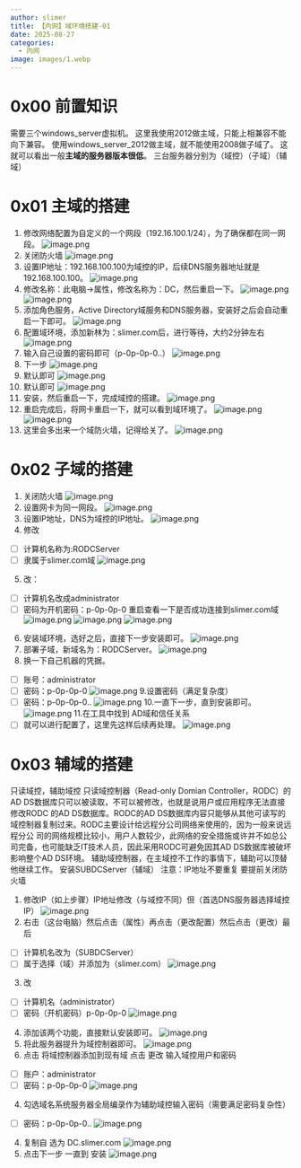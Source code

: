 ```yaml
---
author: slimer
title: 【内网】域环境搭建-01
date: 2025-08-27
categories:
  - 内网
image: images/1.webp
---
```

# 0x00 前置知识
需要三个windows_server虚拟机。
这里我使用2012做主域，只能上相兼容不能向下兼容。
使用windows_server_2012做主域，就不能使用2008做子域了。
这就可以看出一般**主域的服务器版本很低**。
三台服务器分别为（域控）（子域）（辅域）
# 0x01 主域的搭建
1. 修改网络配置为自定义的一个网段（192.16.100.1/24），为了确保都在同一网段。
![image.png](https://blogslimer.oss-cn-shanghai.aliyuncs.com/blog/20250708143458.png)
2. 关闭防火墙
![image.png](https://blogslimer.oss-cn-shanghai.aliyuncs.com/blog/20250708142930.png)
3. 设置IP地址：192.168.100.100为域控的IP，后续DNS服务器地址就是192.168.100.100。
![image.png](https://blogslimer.oss-cn-shanghai.aliyuncs.com/blog/20250708143717.png)
4. 修改名称：此电脑->属性，修改名称为：DC，然后重启一下。
![image.png](https://blogslimer.oss-cn-shanghai.aliyuncs.com/blog/20250708144209.png)
![image.png](https://blogslimer.oss-cn-shanghai.aliyuncs.com/blog/20250708144312.png)
5. 添加角色服务，Active Directory域服务和DNS服务器，安装好之后会自动重启一下即可。
![image.png](https://blogslimer.oss-cn-shanghai.aliyuncs.com/blog/20250708143918.png)
6. 配置域环境，添加新林为：slimer.com后，进行等待，大约2分钟左右
![image.png](https://blogslimer.oss-cn-shanghai.aliyuncs.com/blog/20250708145202.png)
7. 输入自己设置的密码即可（p-0p-0p-0..）
![image.png](https://blogslimer.oss-cn-shanghai.aliyuncs.com/blog/20250708145326.png)
8. 下一步
![image.png](https://blogslimer.oss-cn-shanghai.aliyuncs.com/blog/20250708145441.png)
9. 默认即可
![image.png](https://blogslimer.oss-cn-shanghai.aliyuncs.com/blog/20250708145504.png)
10. 默认即可
![image.png](https://blogslimer.oss-cn-shanghai.aliyuncs.com/blog/20250708145555.png)
11. 安装，然后重启一下，完成域控的搭建。
![image.png](https://blogslimer.oss-cn-shanghai.aliyuncs.com/blog/20250708145715.png)
12. 重启完成后，将网卡重启一下，就可以看到域环境了。
![image.png](https://blogslimer.oss-cn-shanghai.aliyuncs.com/blog/20250708150247.png)
![image.png](https://blogslimer.oss-cn-shanghai.aliyuncs.com/blog/20250708150334.png)
13. 这里会多出来一个域防火墙，记得给关了。
![image.png](https://blogslimer.oss-cn-shanghai.aliyuncs.com/blog/20250708151341.png)

# 0x02 子域的搭建
1. 关闭防火墙
![image.png](https://blogslimer.oss-cn-shanghai.aliyuncs.com/blog/20250708150448.png)
2. 设置网卡为同一网段。
![image.png](https://blogslimer.oss-cn-shanghai.aliyuncs.com/blog/20250708150556.png)
3. 设置IP地址，DNS为域控的IP地址。
![image.png](https://blogslimer.oss-cn-shanghai.aliyuncs.com/blog/20250708150708.png)
4. 修改
- [ ] 计算机名称为:RODCServer
- [ ] 隶属于slimer.com域
![image.png](https://blogslimer.oss-cn-shanghai.aliyuncs.com/blog/20250709102446.png)
5. 改：
- [ ] 计算机名改成administrator
- [ ] 密码为开机密码：p-0p-0p-0
重启查看一下是否成功连接到slimer.com域
![image.png](https://blogslimer.oss-cn-shanghai.aliyuncs.com/blog/20250709102537.png)
![image.png](https://blogslimer.oss-cn-shanghai.aliyuncs.com/blog/20250709102642.png)
![image.png](https://blogslimer.oss-cn-shanghai.aliyuncs.com/blog/20250709102907.png)
6. 安装域环境，选好之后，直接下一步安装即可。
![image.png](https://blogslimer.oss-cn-shanghai.aliyuncs.com/blog/20250708151223.png)
7. 部署子域，新域名为：RODCServer。
![image.png](https://blogslimer.oss-cn-shanghai.aliyuncs.com/blog/20250708151703.png)
8. 换一下自己机器的凭据。
- [ ] 账号：administrator
- [ ] 密码：p-0p-0p-0
![image.png](https://blogslimer.oss-cn-shanghai.aliyuncs.com/blog/20250709103128.png)
9.设置密码（满足复杂度）
- [ ] 密码：p-0p-0p-0..
![image.png](https://blogslimer.oss-cn-shanghai.aliyuncs.com/blog/20250709103415.png)
10.一直下一步，直到安装即可。
![image.png](https://blogslimer.oss-cn-shanghai.aliyuncs.com/blog/20250709103807.png)
11.在工具中找到 AD域和信任关系
- [ ] 就可以进行配置了，这里先这样后续再处理。
![image.png](https://blogslimer.oss-cn-shanghai.aliyuncs.com/blog/20250709105606.png)

# 0x03 辅域的搭建
只读域控，辅助域控
只读域控制器（Read-only Domian Controller，RODC）的AD DS数据库只可以被读取，不可以被修改，也就是说用户或应用程序无法直接修改RODC 的AD DS数据库。RODC的AD DS数据库内容只能够从其他可读写的域控制器复制过来。RODC主要设计给远程分公司网络来使用的，因为一般来说远程分公 司的网络规模比较小，用户人数较少，此网络的安全措施或许并不如总公司完备，也可能缺乏IT技术人员，因此采用RODC可避免因其AD DS数据库被破坏 影响整个AD DS环境。
辅助域控制器，在主域控不工作的事情下，辅助可以顶替他继续工作。
安装SUBDCServer（辅域）
注意：IP地址不要重复 要提前关闭防火墙
1. 修改IP（如上步骤）IP地址修改（与域控不同）但（首选DNS服务器选择域控IP）
![image.png](https://blogslimer.oss-cn-shanghai.aliyuncs.com/blog/20250709110139.png)
2. 右击（这台电脑）然后点击（属性）再点击（更改配置）然后点击（更改）最后
- [ ] 计算机名改为（SUBDCServer）
- [ ] 属于选择（域）并添加为（slimer.com）
![image.png](https://blogslimer.oss-cn-shanghai.aliyuncs.com/blog/20250709110336.png)
3. 改
- [ ] 计算机名（administrator）
- [ ] 密码（开机密码）p-0p-0p-0
![image.png](https://blogslimer.oss-cn-shanghai.aliyuncs.com/blog/20250709110459.png)
4. 添加该两个功能，直接默认安装即可。
![image.png](https://blogslimer.oss-cn-shanghai.aliyuncs.com/blog/20250709112504.png)
4. 将此服务器提升为域控制器即可。
![image.png](https://blogslimer.oss-cn-shanghai.aliyuncs.com/blog/20250709112610.png)
4. 点击 将域控制器添加到现有域 点击 更改 输入域控用户和密码
- [ ] 账户：administrator
- [ ] 密码：p-0p-0p-0
![image.png](https://blogslimer.oss-cn-shanghai.aliyuncs.com/blog/20250709112737.png)
4. 勾选域名系统服务器全局编录作为辅助域控输入密码（需要满足密码复杂性）
- [ ] 密码：p-0p-0p-0..
![image.png](https://blogslimer.oss-cn-shanghai.aliyuncs.com/blog/20250709112920.png)
4. 复制自 选为 DC.slimer.com
![image.png](https://blogslimer.oss-cn-shanghai.aliyuncs.com/blog/20250709113039.png)
4. 点击下一步 一直到 安装
![image.png](https://blogslimer.oss-cn-shanghai.aliyuncs.com/blog/20250709113120.png)







